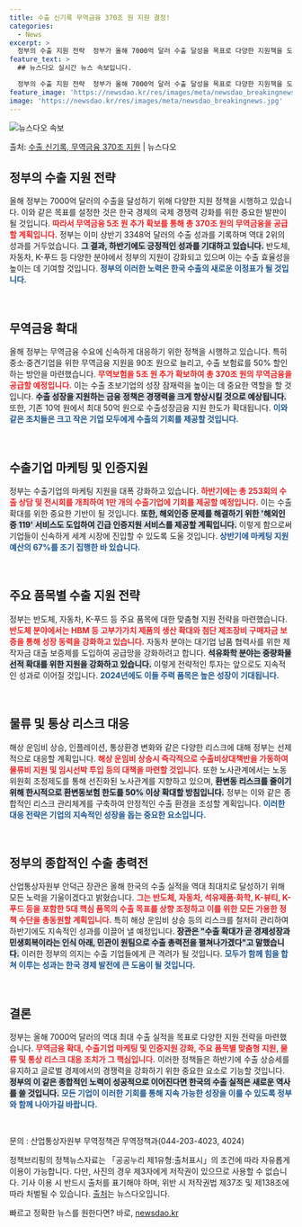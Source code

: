 ```yaml
---
title: 수출 신기록 무역금융 370조 원 지원 결정!
categories:
  - News
excerpt: >
  정부의 수출 지원 전략  정부가 올해 7000억 달러 수출 달성을 목표로 다양한 지원책을 도입하고 있다. 무…
feature_text: >
  ## 뉴스다오 실시간 뉴스 속보입니다.

  정부의 수출 지원 전략  정부가 올해 7000억 달러 수출 달성을 목표로 다양한 지원책을 도입하고 있다. 무…
feature_image: 'https://newsdao.kr/res/images/meta/newsdao_breakingnews.jpg'
image: 'https://newsdao.kr/res/images/meta/newsdao_breakingnews.jpg'
---
```


![뉴스다오 속보](https://newsdao.kr/res/images/meta/newsdao_breakingnews.jpg)

<p>출처: <a href="https://newsdao.kr/4867" rel="dofollow">수출 신기록, 무역금융 370조 지원</a> | 뉴스다오</p>

<h2 data-ke-size="size26">정부의 수출 지원 전략</h2>

<p data-ke-size="size16">올해 정부는 7000억 달러의 수출을 달성하기 위해 다양한 지원 정책을 시행하고 있습니다. 이와 같은 목표를 설정한 것은 한국 경제의 국제 경쟁력 강화를 위한 중요한 발판이 될 것입니다. <b><span style="color: #ee2323;">따라서 무역금융 5조 원 추가 확보를 통해 총 370조 원의 무역금융을 공급할 계획입니다.</span></b> 정부는 이미 상반기 3348억 달러의 수출 성과를 기록하며 역대 2위의 성과를 거두었습니다. <b><span style="background-color: #21538527;">그 결과, 하반기에도 긍정적인 성과를 기대하고 있습니다.</span></b> 반도체, 자동차, K-푸드 등 다양한 분야에서 정부의 지원이 강화되고 있으며 이는 수출 효율성을 높이는 데 기여할 것입니다. <b><span style="color: #1a5490;">정부의 이러한 노력은 한국 수출의 새로운 이정표가 될 것입니다.</span></b></p>

<p data-ke-size="size16">&nbsp;</p>

<h2 data-ke-size="size26">무역금융 확대</h2>

<p data-ke-size="size16">올해 정부는 무역금융 수요에 신속하게 대응하기 위한 정책을 시행하고 있습니다. 특히 중소·중견기업을 위한 무역금융 지원을 90조 원으로 늘리고, 수출 보험료를 50% 할인하는 방안을 마련했습니다. <b><span style="color: #ee2323;">무역보험을 5조 원 추가 확보하여 총 370조 원의 무역금융을 공급할 예정입니다.</span></b> 이는 수출 초보기업의 성장 잠재력을 높이는 데 중요한 역할을 할 것입니다. <b><span style="background-color: #21538527;">수출 성장을 지원하는 금융 정책은 경쟁력을 크게 향상시킬 것으로 예상됩니다.</span></b> 또한, 기존 10억 원에서 최대 50억 원으로 수출성장금융 지원 한도가 확대됩니다. <b><span style="color: #1a5490;">이와 같은 조치들은 크고 작은 기업 모두에게 수출의 기회를 제공할 것입니다.</span></b></p>

<p data-ke-size="size16">&nbsp;</p>

<h2 data-ke-size="size26">수출기업 마케팅 및 인증지원</h2>

<p data-ke-size="size16">정부는 수출기업의 마케팅 지원을 대폭 강화하고 있습니다. <b><span style="color: #ee2323;">하반기에는 총 253회의 수출 상담 및 전시회를 개최하여 1만 개의 수출기업에 기회를 제공할 예정입니다.</span></b> 이는 수출 확대를 위한 중요한 기반이 될 것입니다. <b><span style="background-color: #21538527;">또한, 해외인증 문제를 해결하기 위한 '해외인증 119' 서비스도 도입하여 긴급 인증지원 서비스를 제공할 계획입니다.</span></b> 이렇게 함으로써 기업들이 신속하게 세계 시장에 진입할 수 있도록 도울 것입니다. <b><span style="color: #1a5490;">상반기에 마케팅 지원예산의 67%를 조기 집행한 바 있습니다.</span></b></p>

<p data-ke-size="size16">&nbsp;</p>

<h2 data-ke-size="size26">주요 품목별 수출 지원 전략</h2>

<p data-ke-size="size16">정부는 반도체, 자동차, K-푸드 등 주요 품목에 대한 맞춤형 지원 전략을 마련했습니다. <b><span style="color: #ee2323;">반도체 분야에서는 HBM 등 고부가가치 제품의 생산 확대와 첨단 제조장비 구매자금 보증을 통해 성장 동력을 강화하고 있습니다.</span></b> 자동차 분야는 대기업 납품 협력사를 위한 제작자금 대출 보증제를 도입하여 공급망을 강화하려고 합니다. <b><span style="background-color: #21538527;">석유화학 분야는 중량화물 선적 확대를 위한 지원을 강화하고 있습니다.</span></b> 이렇게 전략적인 투자는 앞으로도 지속적인 성과로 이어질 것입니다. <b><span style="color: #1a5490;">2024년에도 이들 주력 품목은 높은 성장이 기대됩니다.</span></b></p>

<p data-ke-size="size16">&nbsp;</p>

<h2 data-ke-size="size26">물류 및 통상 리스크 대응</h2>

<p data-ke-size="size16">해상 운임비 상승, 인플레이션, 통상환경 변화와 같은 다양한 리스크에 대해 정부는 선제적으로 대응할 계획입니다. <b><span style="color: #ee2323;">해상 운임비 상승시 즉각적으로 수출비상대책반을 가동하여 물류비 지원 및 임시선박 투입 등의 대책을 마련할 것입니다.</span></b> 또한 노사관계에서는 노동위원회 조정제도를 통해 선진화된 노사관계를 지향하고 있으며, <b><span style="background-color: #21538527;">환변동 리스크를 줄이기 위해 한시적으로 환변동보험 한도를 50% 이상 확대할 방침입니다.</span></b> 정부는 이와 같은 종합적인 리스크 관리체계를 구축하여 안정적인 수출 환경을 조성할 계획입니다. <b><span style="color: #1a5490;">이러한 대응 전략은 기업의 지속적인 성장을 돕는 중요한 요소입니다.</span></b></p>

<p data-ke-size="size16">&nbsp;</p>

<h2 data-ke-size="size26">정부의 종합적인 수출 총력전</h2>

<p data-ke-size="size16">산업통상자원부 안덕근 장관은 올해 한국의 수출 실적을 역대 최대치로 달성하기 위해 모든 노력을 기울이겠다고 밝혔습니다. <b><span style="color: #ee2323;">그는 반도체, 자동차, 석유제품·화학, K-뷰티, K-푸드 등을 포함한 5대 핵심 품목의 수출 목표를 상향 조정하고 이를 위한 모든 가용한 정책 수단을 총동원할 계획입니다.</span></b> 특히 해상 운임비 상승 등의 리스크를 철저히 관리하여 하반기에도 지속적인 성과를 이끌어 낼 예정입니다. <b><span style="background-color: #21538527;">장관은 "수출 확대가 곧 경제성장과 민생회복이라는 인식 아래, 민관이 원팀으로 수출 총력전을 펼쳐나가겠다"고 말했습니다.</span></b> 이러한 정부의 의지는 수출 기업들에게 큰 격려가 될 것입니다. <b><span style="color: #1a5490;">모두가 함께 힘을 합쳐 이루는 성과는 한국 경제 발전에 큰 도움이 될 것입니다.</span></b></p>

<p data-ke-size="size16">&nbsp;</p>

<h2 data-ke-size="size26">결론</h2>

<p data-ke-size="size16">정부는 올해 7000억 달러의 역대 최대 수출 실적을 목표로 다양한 지원 전략을 마련했습니다. <b><span style="color: #ee2323;">무역금융 확대, 수출기업 마케팅 및 인증지원 강화, 주요 품목별 맞춤형 지원, 물류 및 통상 리스크 대응 조치가 그 핵심입니다.</span></b> 이러한 정책들은 하반기에 수출 상승세를 유지하고 글로벌 경제에서의 경쟁력을 강화하기 위한 중요한 요소로 기능할 것입니다. <b><span style="background-color: #21538527;">정부의 이 같은 종합적인 노력이 성공적으로 이어진다면 한국의 수출 실적은 새로운 역사를 쓸 것입니다.</span></b> <b><span style="color: #1a5490;">모든 기업이 이러한 기회를 통해 지속 가능한 성장을 이룰 수 있도록 정부와 함께 나아가길 바랍니다.</span></b></p>

<p data-ke-size="size16">&nbsp;</p>

<p data-ke-size="size16">문의 : 산업통상자원부 무역정책관 무역정책과(044-203-4023, 4024)</p>

<p data-ke-size="size16">정책브리핑의 정책뉴스자료는 「공공누리 제1유형:출처표시」의 조건에 따라 자유롭게 이용이 가능합니다. 다만, 사진의 경우 제3자에게 저작권이 있으므로 사용할 수 없습니다. 기사 이용 시 반드시 출처를 표기해야 하며, 위반 시 저작권법 제37조 및 제138조에 따라 처벌될 수 있습니다. <a href="https://newsdao.kr/4867" target="_blank">출처</a>는 뉴스다오입니다.</p> 

빠르고 정확한 뉴스를 원한다면? 바로, <a href="https://newsdao.kr" rel="dofollow">newsdao.kr</a>


